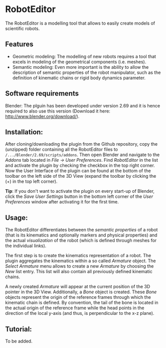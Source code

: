#  RobotEditor

The RobotEditor is a modelling tool that allows to easily create models of scientific robots.

## Features

   * Geometric modeling: The modelling of new robots requires a tool that excels in modeling of the geometrical components (i.e. meshes).
   * Semantic modeling: Even more important is the ability to allow the description of semantic properties of the robot manipulator, such as the definition of kinematic chains or rigid body dynamics parameter.
	
	
## Software requirements

Blender: The plguin has been developed under version 2.69 and it is hence required to also use this version (Download it here: http://www.blender.org/download/).
	
## Installation:
After cloning/downloading the plugin from the Github repository, copy the (unzipped) folder containing all the RobotEditor files to `/.../Blender/2.69/scripts/addons`. Then open Blender and navigate to the *Addons* tab
located in *File -> User Preferences*. Find *RobotEditor* in the list and activate the plugin by checking the checkbox in the top right corner.
Now the User Interface of the plugin can be found at the bottom of the toolbar on the left side of the 3D View (expand the toolbar by clicking the (+) in the top left corner).


**Tip**: If you don't want to activate the plugin on every start-up of Blender,
click the *Save User Settings* button in the bottom left corner of the *User Preferences* window after activating it for the first time.


## Usage:
The RobotEditor differentiates between the *semantic properties* of a robot (that is its kinematics and optionally markers and physical properties) and the actual *visualization* of the robot (which is defined through meshes
for the individual links).

The first step is to create the kinematics representation of a robot. The plugin aggregates the kinematics within a so called *Armature* object. The *Select Armature* menu allows to create a new *Armature* by choosing the *New* list entry.
This list will also contain all previously defined kinematic chains.

A newly created *Armature* will appear at the current position of the 3D pointer in the 3D View. Additionally, a *Bone* object is created. These *Bone* objects represent the origin of the reference frames through which the kinematic chain
is defined. By convention, the tail of the bone is located in the actual origin of the reference frame while the head points in the direction of the local y-axis (and thus, is perpendicular to the x-z plane).



## Tutorial:
To be added.
	

